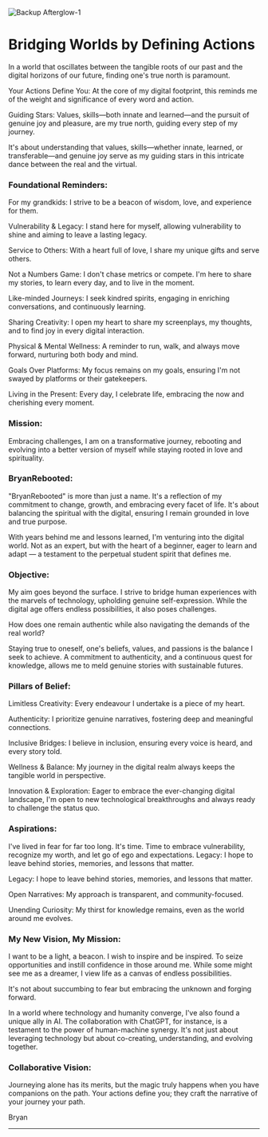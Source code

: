 ![Backup Afterglow-1](https://github.com/BryanHarrisScripts/BryanHarrisScripts/assets/91784044/cae3e557-7102-4288-a63b-55f8bcb2c93a)

# Bridging Worlds by Defining Actions

In a world that oscillates between the tangible roots of our past and the digital horizons of our future, finding one's true north is paramount. 

Your Actions Define You: At the core of my digital footprint, this reminds me of the weight and significance of every word and action.

Guiding Stars: Values, skills—both innate and learned—and the pursuit of genuine joy and pleasure, are my true north, guiding every step of my journey.

It's about understanding that values, skills—whether innate, learned, or transferable—and genuine joy serve as my guiding stars in this intricate dance between the real and the virtual.

### Foundational Reminders:

For my grandkids: I strive to be a beacon of wisdom, love, and experience for them.

Vulnerability & Legacy: I stand here for myself, allowing vulnerability to shine and aiming to leave a lasting legacy.

Service to Others: With a heart full of love, I share my unique gifts and serve others.

Not a Numbers Game: I don't chase metrics or compete. I'm here to share my stories, to learn every day, and to live in the moment.

Like-minded Journeys: I seek kindred spirits, engaging in enriching conversations, and continuously learning.

Sharing Creativity: I open my heart to share my screenplays, my thoughts, and to find joy in every digital interaction.

Physical & Mental Wellness: A reminder to run, walk, and always move forward, nurturing both body and mind.

Goals Over Platforms: My focus remains on my goals, ensuring I'm not swayed by platforms or their gatekeepers.

Living in the Present: Every day, I celebrate life, embracing the now and cherishing every moment.

### Mission:

Embracing challenges, I am on a transformative journey, rebooting and evolving into a better version of myself while staying rooted in love and spirituality.

### BryanRebooted:

"BryanRebooted" is more than just a name. It's a reflection of my commitment to change, growth, and embracing every facet of life. It's about balancing the spiritual with the digital, ensuring I remain grounded in love and true purpose. 

With years behind me and lessons learned, I'm venturing into the digital world. Not as an expert, but with the heart of a beginner, eager to learn and adapt — a testament to the perpetual student spirit that defines me.

### Objective:

My aim goes beyond the surface. I strive to bridge human experiences with the marvels of technology, upholding genuine self-expression. While the digital age offers endless possibilities, it also poses challenges.

How does one remain authentic while also navigating the demands of the real world? 

Staying true to oneself, one's beliefs, values, and passions is the balance I seek to achieve. A commitment to authenticity, and a continuous quest for knowledge, allows me to meld genuine stories with sustainable futures.

### Pillars of Belief:

Limitless Creativity: Every endeavour I undertake is a piece of my heart.

Authenticity: I prioritize genuine narratives, fostering deep and meaningful connections.

Inclusive Bridges: I believe in inclusion, ensuring every voice is heard, and every story told.

Wellness & Balance: My journey in the digital realm always keeps the tangible world in perspective.

Innovation & Exploration: Eager to embrace the ever-changing digital landscape, I'm open to new technological breakthroughs and always ready to challenge the status quo.

### Aspirations:

I've lived in fear for far too long. It's time. Time to embrace vulnerability, recognize my worth, and let go of ego and expectations. Legacy: I hope to leave behind stories, memories, and lessons that matter.

Legacy: I hope to leave behind stories, memories, and lessons that matter.

Open Narratives: My approach is transparent, and community-focused.

Unending Curiosity: My thirst for knowledge remains, even as the world around me evolves.

### My New Vision, My Mission:

I want to be a light, a beacon. I wish to inspire and be inspired. To seize opportunities and instill confidence in those around me. While some might see me as a dreamer, I view life as a canvas of endless possibilities.

It's not about succumbing to fear but embracing the unknown and forging forward. 

In a world where technology and humanity converge, I've also found a unique ally in AI. The collaboration with ChatGPT, for instance, is a testament to the power of human-machine synergy. It's not just about leveraging technology but about co-creating, understanding, and evolving together.

### Collaborative Vision:

Journeying alone has its merits, but the magic truly happens when you have companions on the path. Your actions define you; they craft the narrative of your journey your path.

Bryan

--- 
